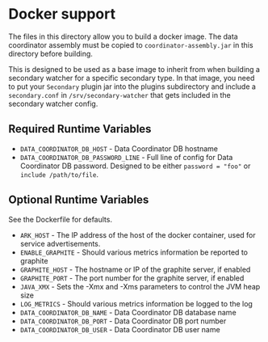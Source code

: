 # Docker support

The files in this directory allow you to build a docker image.  The data coordinator assembly must be
copied to `coordinator-assembly.jar` in this directory before building.

This is designed to be used as a base image to inherit from when building a secondary watcher
for a specific secondary type.  In that image, you need to put your `Secondary` plugin jar into
the plugins subdirectory and include a `secondary.conf` in `/srv/secondary-watcher` that gets
included in the secondary watcher config.

## Required Runtime Variables

* `DATA_COORDINATOR_DB_HOST` - Data Coordinator DB hostname
* `DATA_COORDINATOR_DB_PASSWORD_LINE` - Full line of config for Data Coordinator DB password.  Designed to be either `password = "foo"` or `include /path/to/file`.

## Optional Runtime Variables

See the Dockerfile for defaults.

* `ARK_HOST` - The IP address of the host of the docker container, used for service advertisements.
* `ENABLE_GRAPHITE` - Should various metrics information be reported to graphite
* `GRAPHITE_HOST` - The hostname or IP of the graphite server, if enabled
* `GRAPHITE_PORT` - The port number for the graphite server, if enabled
* `JAVA_XMX` - Sets the -Xmx and -Xms parameters to control the JVM heap size
* `LOG_METRICS` - Should various metrics information be logged to the log
* `DATA_COORDINATOR_DB_NAME` - Data Coordinator DB database name
* `DATA_COORDINATOR_DB_PORT` - Data Coordinator DB port number
* `DATA_COORDINATOR_DB_USER` - Data Coordinator DB user name
